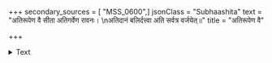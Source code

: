 +++
secondary_sources = [ "MSS_0600",]
jsonClass = "Subhaashita"
text = "अतिरूपेण वै सीता अतिगर्वेण रावनः।  \nअतिदानं बलिर्दत्त्वा अति सर्वत्र वर्जयेत्॥"
title = "अतिरूपेण वै"

+++

<details><summary>Text</summary>

अतिरूपेण वै सीता अतिगर्वेण रावनः।  
अतिदानं बलिर्दत्त्वा अति सर्वत्र वर्जयेत्॥
</details>
